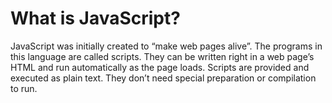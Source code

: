 # What is JavaScript?
JavaScript was initially created to “make web pages alive”.
The programs in this language are called scripts. They can be written right in a web page’s HTML and run automatically as the page loads.
Scripts are provided and executed as plain text. They don’t need special preparation or compilation to run.

